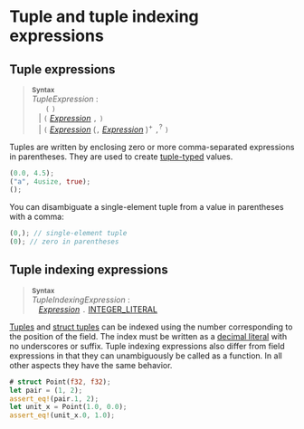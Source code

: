 # Tuple and tuple indexing expressions

## Tuple expressions

> **<sup>Syntax</sup>**  
> _TupleExpression_ :  
> &nbsp;&nbsp; &nbsp;&nbsp; `(` `)`  
> &nbsp;&nbsp; | `(` [_Expression_] `,` `)`  
> &nbsp;&nbsp; | `(` [_Expression_] (`,` [_Expression_] )<sup>\+</sup> 
>                `,`<sup>?</sup> `)`  

Tuples are written by enclosing zero or more comma-separated expressions in
parentheses. They are used to create [tuple-typed](types.html#tuple-types)
values.

```rust
(0.0, 4.5);
("a", 4usize, true);
();
```

You can disambiguate a single-element tuple from a value in parentheses with a
comma:

```rust
(0,); // single-element tuple
(0); // zero in parentheses
```

## Tuple indexing expressions

> **<sup>Syntax</sup>**  
> _TupleIndexingExpression_ :  
> &nbsp;&nbsp; [_Expression_] `.` [INTEGER_LITERAL]

[Tuples](types.html#tuple-types) and [struct tuples](items/structs.html) can be
indexed using the number corresponding to the position of the field. The index
must be written as a [decimal literal](tokens.html#integer-literals) with no
underscores or suffix. Tuple indexing expressions also differ from field
expressions in that they can unambiguously be called as a function. In all
other aspects they have the same behavior.

```rust
# struct Point(f32, f32);
let pair = (1, 2);
assert_eq!(pair.1, 2);
let unit_x = Point(1.0, 0.0);
assert_eq!(unit_x.0, 1.0);
```

[INTEGER_LITERAL]: tokens.html#integer-literals
[_Expression_]: expressions.html
